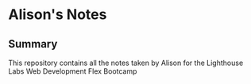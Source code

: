 # Alison's Notes
## Summary
This repository contains all the notes taken by Alison for the Lighthouse Labs Web Development Flex Bootcamp